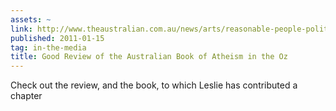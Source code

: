 ```yaml
---
assets: ~
link: http://www.theaustralian.com.au/news/arts/reasonable-people-politely-showing-god-the-door/story-e6frg8nf-1225987920422
published: 2011-01-15
tag: in-the-media
title: Good Review of the Australian Book of Atheism in the Oz
---
```

Check out the review, and the book, to which Leslie has contributed a chapter